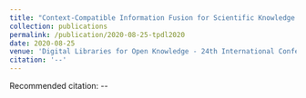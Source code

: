 ```yaml
---
title: "Context-Compatible Information Fusion for Scientific Knowledge Graphs"
collection: publications
permalink: /publication/2020-08-25-tpdl2020
date: 2020-08-25
venue: 'Digital Libraries for Open Knowledge - 24th International Conference on Theory and Practice of Digital Libraries, TPDL 2020'
citation: '--'
---
```

Recommended citation: --